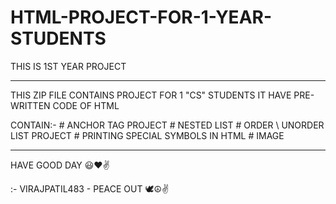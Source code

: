 # HTML-PROJECT-FOR-1-YEAR-STUDENTS
THIS IS 1ST YEAR PROJECT 


_________________________________________________________________________________________________________________________________

THIS ZIP FILE CONTAINS PROJECT FOR 1 "CS" STUDENTS
IT HAVE PRE-WRITTEN CODE OF HTML


CONTAIN:- 
          # ANCHOR TAG PROJECT
          # NESTED LIST 
          # ORDER \ UNORDER LIST PROJECT
          # PRINTING SPECIAL SYMBOLS IN HTML
          # IMAGE 

***********************************************************************************************************************************


HAVE GOOD DAY 😃❤✌

:- VIRAJPATIL483 
           - PEACE OUT 🕊☮✌
